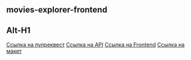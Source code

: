 ## movies-explorer-frontend
Alt-H1
------ 
[Ссылка на пулреквест](https://github.com/Varvara-from-Moscow/movies-explorer-frontend/pull/2) 
[Ссылка на API](https://api.moviesapp.nomoredomains.sbs) 
[Ссылка на Frontend](https://moviesapp.nomoredomains.sbs)
[Ссылка на макет](https://www.figma.com/proto/Vw4E2rhLSE3iSCBa5lE3zR/Diploma-Copy?node-id=891%3A3857)
